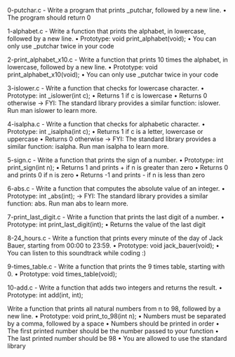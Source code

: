 0-putchar.c - Write a program that prints _putchar, followed by a new line.
      • The program should return 0

1-alphabet.c - Write a function that prints the alphabet, in lowercase, followed by a new line.
      • Prototype: void print_alphabet(void);
      • You can only use _putchar twice in your code

2-print_alphabet_x10.c - Write a function that prints 10 times the alphabet, in lowercase, followed by a new line.
      • Prototype: void print_alphabet_x10(void);
      • You can only use _putchar twice in your code

3-islower.c - Write a function that checks for lowercase character.
      • Prototype: int _islower(int c);
      • Returns 1 if c is lowercase
      • Returns 0 otherwise
      -> FYI: The standard library provides a similar function: islower. Run man islower to learn more.

4-isalpha.c - Write a function that checks for alphabetic character.
      • Prototype: int _isalpha(int c);
      • Returns 1 if c is a letter, lowercase or uppercase
      • Returns 0 otherwise
      -> FYI: The standard library provides a similar function: isalpha. Run man isalpha to learn more.

5-sign.c - Write a function that prints the sign of a number.
      • Prototype: int print_sign(int n);
      • Returns 1 and prints + if n is greater than zero
      • Returns 0 and prints 0 if n is zero
      • Returns -1 and prints - if n is less than zero

6-abs.c - Write a function that computes the absolute value of an integer.
	• Prototype: int _abs(int);
	-> FYI: The standard library provides a similar function: abs. Run man abs to learn more.

7-print_last_digit.c - Write a function that prints the last digit of a number.
      • Prototype: int print_last_digit(int);
      • Returns the value of the last digit

8-24_hours.c - Write a function that prints every minute of the day of Jack Bauer, starting from 00:00 to 23:59.
      • Prototype: void jack_bauer(void);
      • You can listen to this soundtrack while coding :)

9-times_table.c - Write a function that prints the 9 times table, starting with 0.
      • Prototype: void times_table(void);

10-add.c - Write a function that adds two integers and returns the result.
      • Prototype: int add(int, int);

Write a function that prints all natural numbers from n to 98, followed by a new line.
      • Prototype: void print_to_98(int n);
      • Numbers must be separated by a comma, followed by a space
      • Numbers should be printed in order
      • The first printed number should be the number passed to your function
      • The last printed number should be 98
      • You are allowed to use the standard library

